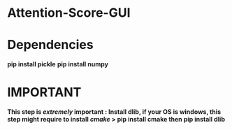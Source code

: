 # Attention-Score-GUI

# Dependencies
 **pip install pickle**
 **pip install numpy**
 [^3]: **pip install matplotlib**
 [^4]: **pip install PyQt5**
 [^5]: **pip install cv2**
 [^6]: **pip install gaze_tracking**

# IMPORTANT
 **This step is _extremely_ important : Install dlib, if your OS is windows, this step might require to install _cmake_ > pip install cmake then pip install dlib**

 
